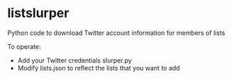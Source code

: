 listslurper
===========

Python code to download Twitter account information for members of lists

To operate:
- Add your Twitter credentials slurper.py
- Modify lists.json to reflect the lists that you want to add

